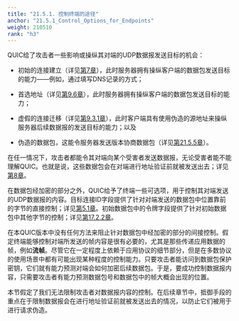 ```yaml
---
title: "21.5.1. 控制终端的途径"
anchor: "21.5.1_Control_Options_for_Endpoints"
weight: 210510
rank: "h3"
---
```


QUIC给了攻击者一些影响或操纵其对端的UDP数据报发送目标的机会：

* 初始的连接建立（详见[第7章]()），此时服务器拥有操纵客户端的数据包发送目标的能力——例如，通过填写DNS记录的方式；

* 首选地址（详见[第9.6章]()），此时服务器拥有操纵客户端的数据包发送目标的能力；

* 虚假的连接迁移（详见[第9.3.1章]()），此时客户端具有使用伪造的源地址来操纵服务器后续数据报的发送目标的能力；以及

* 伪造的数据包，这能令服务器发送版本协商数据包（详见[第21.5.5章]()）。

在任一情况下，攻击者都能令其对端向某个受害者发送数据报，无论受害者能不能理解QUIC。也就是说，这些数据包会在对端进行地址验证前就被发送出去；详见[第8章]()。

在数据包经加密的部分之外，QUIC给予了终端一些可选项，用于控制其对端发送的UDP数据报的内容。目标连接ID字段提供了针对对端发送的数据包中位置靠前的字节的直接控制；详见[第5.1章]()。初始数据包中的令牌字段提供了针对初始数据包中其他字节的控制；详见[第17.2.2章]()。

在本QUIC版本中没有任何方法来阻止针对数据包中经加密的部分的间接控制。假定终端能够控制对端所发送的帧内容是很有必要的，尤其是那些传递应用数据的帧，例如**流帧**。尽管它在一定程度上依赖于应用协议的细节部分，但是在多数协议的使用场景中都有可能出现某种程度的控制能力。只要攻击者能访问到数据包保护密钥，它们就有能力预测对端会如何加密后续数据包。于是，要成功控制数据报内容，只需要攻击者有能力预测数据包号和数据包中的帧大概会出现的位置。

本节假定了我们无法限制攻击者对数据报内容的控制。在后续章节中，抵御手段的重点在于限制数据报会在进行地址验证前就被发送出去的情况，以防止它们被用于进行请求伪造。
